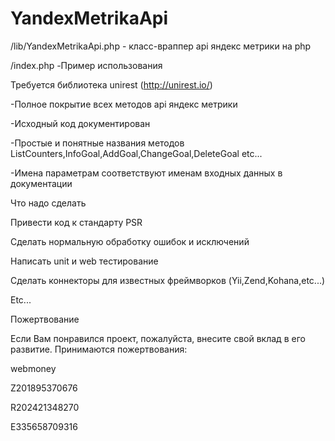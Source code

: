YandexMetrikaApi
================
/lib/YandexMetrikaApi.php - класс-враппер api яндекс метрики на php

/index.php -Пример использования

Требуется библиотека unirest (http://unirest.io/)

-Полное покрытие всех методов api яндекс метрики

-Исходный код документирован

-Простые и понятные названия методов ListCounters,InfoGoal,AddGoal,ChangeGoal,DeleteGoal etc...

-Имена параметрам соответствуют именам входных данных в документации

Что надо сделать

Привести код к стандарту PSR

Сделать нормальную обработку ошибок и исключений

Написать unit и web тестирование

Сделать коннекторы для известных фреймворков (Yii,Zend,Kohana,etc...)

Etc...

Пожертвование

Если Вам понравился проект, пожалуйста, внесите свой вклад в его развитие. Принимаются пожертвования:

webmoney

Z201895370676

R202421348270

E335658709316
